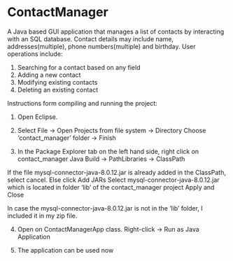 # ContactManager
A Java based GUI application that manages a list of contacts by interacting with an SQL database. Contact details may include name, addresses(multiple), phone numbers(multiple) and birthday. User operations include:  
1. Searching for a contact based on any field  
2. Adding a new contact  
3. Modifying existing contacts  
4. Deleting an existing contact

Instructions form compiling and running the project:

1. Open Eclipse. 

2. Select File -> Open Projects from file system -> Directory  Choose ‘contact_manager’ folder -> Finish

3. In the Package Explorer tab on the left hand side, right click on contact_manager
Java Build -> PathLibraries -> ClassPath

If the file mysql-connector-java-8.0.12.jar is  already added in the ClassPath, select cancel. Else click Add JARs  Select mysql-connector-java-8.0.12.jar  which is located in folder ‘lib’ of the contact_manager project  Apply and Close

In case the mysql-connector-java-8.0.12.jar is not in the ‘lib’ folder, I included it in my zip file.

4. Open on ContactManagerApp class. Right-click -> Run as  Java Application

5. The application can be used now
